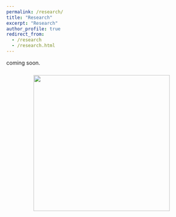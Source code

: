 ```yaml
---
permalink: /research/
title: "Research"
excerpt: "Research"
author_profile: true
redirect_from: 
  - /research
  - /research.html
---
```


coming soon.

 <div style="text-align: center;">
  <img width="360" style="padding: 10px" src='/images/EnsembleSystem_Crop_120721.png'>
</div>

